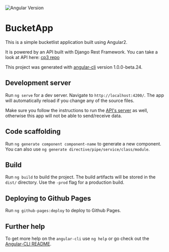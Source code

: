 ![Angular Version](https://img.shields.io/badge/angular-2-red.svg)

# BucketApp

This is a simple bucketlist application built using Angular2.

It is powered by an API built with Django Rest Framework. You can take a look at API here: [cp3 repo](https://github.com/andela-rwachira/cp3/tree/develop)

This project was generated with [angular-cli](https://github.com/angular/angular-cli) version 1.0.0-beta.24.

## Development server
Run `ng serve` for a dev server. Navigate to `http://localhost:4200/`. The app will automatically reload if you change any of the source files.

Make sure you follow the instructions to run the [API's server](https://github.com/andela-rwachira/cp3/tree/develop) as well, otherwise this app will not be able to send/receive data.

## Code scaffolding

Run `ng generate component component-name` to generate a new component. You can also use `ng generate directive/pipe/service/class/module`.

## Build

Run `ng build` to build the project. The build artifacts will be stored in the `dist/` directory. Use the `-prod` flag for a production build.

## Deploying to Github Pages

Run `ng github-pages:deploy` to deploy to Github Pages.

## Further help

To get more help on the `angular-cli` use `ng help` or go check out the [Angular-CLI README](https://github.com/angular/angular-cli/blob/master/README.md).
